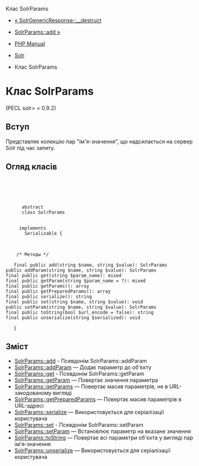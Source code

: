 Клас SolrParams

-   [« SolrGenericResponse::\_\_destruct](solrgenericresponse.destruct.html)
    
-   [SolrParams::add »](solrparams.add.html)
    
-   [PHP Manual](index.html)
    
-   [Solr](book.solr.html)
    
-   Клас SolrParams
    

# Клас SolrParams

(PECL solr> = 0.9.2)

## Вступ

Представляє колекцію пар "ім'я-значення", що надсилається на сервер Solr під час запиту.

## Огляд класів

```classsynopsis



    
     
      abstract
      class SolrParams
     

     implements 
       Serializable {



    /* Методы */
    
   final public add(string $name, string $value): SolrParams
public addParam(string $name, string $value): SolrParams
final public get(string $param_name): mixed
final public getParam(string $param_name = ?): mixed
final public getParams(): array
final public getPreparedParams(): array
final public serialize(): string
final public set(string $name, string $value): void
public setParam(string $name, string $value): SolrParams
final public toString(bool $url_encode = false): string
final public unserialize(string $serialized): void

   }
```

## Зміст

-   [SolrParams::add](solrparams.add.html) - Псевдонім SolrParams::addParam
-   [SolrParams::addParam](solrparams.addparam.html) — Додає параметр до об'єкту
-   [SolrParams::get](solrparams.get.html) - Псевдонім SolrParams::getParam
-   [SolrParams::getParam](solrparams.getparam.html) — Повертає значення параметра
-   [SolrParams::getParams](solrparams.getparams.html) — Повертає масив параметрів, не в URL-закодованому вигляді
-   [SolrParams::getPreparedParams](solrparams.getpreparedparams.html) — Повертає масив параметрів в URL-адресі
-   [SolrParams::serialize](solrparams.serialize.html) — Використовується для серіалізації користувача
-   [SolrParams::set](solrparams.set.html) - Псевдонім SolrParams::setParam
-   [SolrParams::setParam](solrparams.setparam.html) — Встановлює параметр на вказане значення
-   [SolrParams::toString](solrparams.tostring.html) — Повертає всі параметри об'єкта у вигляді пар ім'я-значення
-   [SolrParams::unserialize](solrparams.unserialize.html) — Використовується для серіалізації користувача